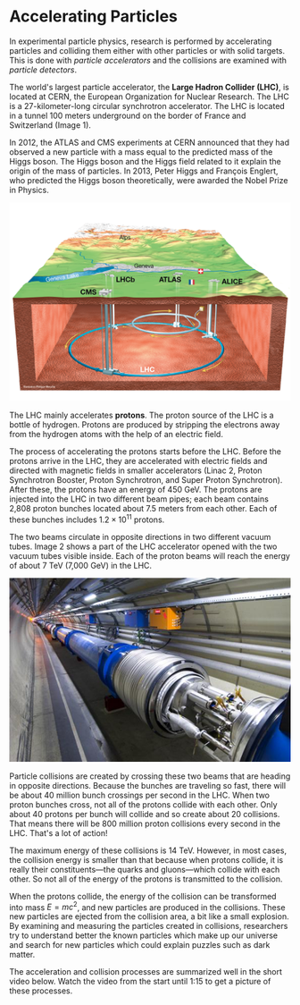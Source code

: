 # Accelerating Particles
In experimental particle physics, research is performed by accelerating particles
and colliding them either with other particles or with solid targets. This is done with _particle accelerators_ 
and the collisions are examined with _particle detectors_.

The world's largest particle accelerator, the **Large Hadron Collider (LHC)**, is located at CERN, the European 
Organization for Nuclear Research. The LHC is a 27-kilometer-long circular synchrotron accelerator. 
The LHC is located in a tunnel 100 meters underground on the border of France and Switzerland (Image 1).   

In 2012, the ATLAS and CMS experiments at CERN announced that they had observed a new particle with a 
mass equal to the predicted mass of the Higgs boson. The Higgs boson and the Higgs field related to it explain the 
origin of the mass of particles. In 2013, Peter Higgs and François Englert, who predicted the Higgs boson theoretically,
were awarded the Nobel Prize in Physics.

![Image 1: The LHC accelerator and the four detectors around it](images/LCH_underground.png)

The LHC mainly accelerates **protons**. The proton source of the LHC is a bottle of hydrogen. Protons are produced 
by stripping the electrons away from the hydrogen atoms with the help of an electric field.

The process of accelerating the protons starts before the LHC. Before the protons arrive in the LHC, they are 
accelerated with electric fields and directed with magnetic fields in smaller accelerators (Linac 2, Proton 
Synchrotron Booster, Proton Synchrotron, and Super Proton Synchrotron). After these, the protons have an energy of 
450 GeV. The protons are injected into the LHC in two different beam pipes; each beam contains 2,808 proton bunches 
located about 7.5 meters from each other. Each of these bunches includes $1.2 \times 10^{11}$ protons.

The two beams circulate in opposite directions in two different vacuum tubes. Image 2 shows a part of the LHC 
accelerator opened with the two vacuum tubes visible inside. Each of the proton beams will reach the energy of 
about 7 TeV (7,000 GeV) in the LHC.

![Image 2: The LHC accelerator and the two vacuum tubes inside](images/LHC_tube.png)

Particle collisions are created by crossing these two beams that are heading in opposite directions. Because the 
bunches are traveling so fast, there will be about 40 million bunch crossings per second in the LHC. When two proton 
bunches cross, not all of the protons collide with each other. Only about 40 protons per bunch will collide and so 
create about 20 collisions. That means there will be 800 million proton collisions every second in the LHC. 
That's a lot of action!

The maximum energy of these collisions is 14 TeV. However, in most cases, the collision energy is smaller than that 
because when protons collide, it is really their constituents—the quarks and gluons—which collide with each other. 
So not all of the energy of the protons is transmitted to the collision.

When the protons collide, the energy of the collision can be transformed into mass $E=mc^2$, and new particles are 
produced in the collisions. These new particles are ejected from the collision area, a bit like a small explosion. 
By examining and measuring the particles created in collisions, researchers try to understand better the known particles 
which make up our universe and search for new particles which could explain puzzles such as dark matter.
            
The acceleration and collision processes are summarized well in the short video below. Watch the video from the start 
until 1:15 to get a picture of these processes. 

